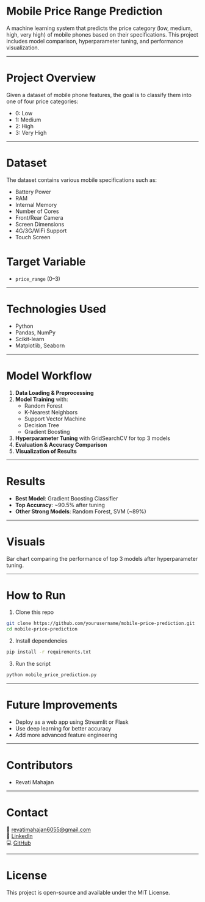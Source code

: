 #  Mobile Price Range Prediction

A machine learning system that predicts the price category (low, medium, high, very high) of mobile phones based on their specifications. This project includes model comparison, hyperparameter tuning, and performance visualization.

---

#  Project Overview
Given a dataset of mobile phone features, the goal is to classify them into one of four price categories:
- 0: Low
- 1: Medium
- 2: High
- 3: Very High

---

#  Dataset
The dataset contains various mobile specifications such as:
- Battery Power
- RAM
- Internal Memory
- Number of Cores
- Front/Rear Camera
- Screen Dimensions
- 4G/3G/WiFi Support
- Touch Screen

# Target Variable
- `price_range` (0–3)

---

# Technologies Used
- Python
- Pandas, NumPy
- Scikit-learn
- Matplotlib, Seaborn

---

# Model Workflow
1. **Data Loading & Preprocessing**
2. **Model Training** with:
    - Random Forest
    - K-Nearest Neighbors
    - Support Vector Machine
    - Decision Tree
    - Gradient Boosting
3. **Hyperparameter Tuning** with GridSearchCV for top 3 models
4. **Evaluation & Accuracy Comparison**
5. **Visualization of Results**

---

# Results
- **Best Model**: Gradient Boosting Classifier
- **Top Accuracy**: ~90.5% after tuning
- **Other Strong Models**: Random Forest, SVM (~89%)

---

# Visuals
Bar chart comparing the performance of top 3 models after hyperparameter tuning.

---

# How to Run
1. Clone this repo
```bash
git clone https://github.com/yourusername/mobile-price-prediction.git
cd mobile-price-prediction
```
2. Install dependencies
```bash
pip install -r requirements.txt
```
3. Run the script
```bash
python mobile_price_prediction.py
```

---

# Future Improvements
- Deploy as a web app using Streamlit or Flask
- Use deep learning for better accuracy
- Add more advanced feature engineering

---

# Contributors
- Revati Mahajan

---

# Contact
📧 revatimahajan6055@gmail.com  
🔗 [LinkedIn](https://linkedin.com/in/revatimahajan)  
💻 [GitHub](https://github.com/Revati07)

---

# License
This project is open-source and available under the MIT License.
